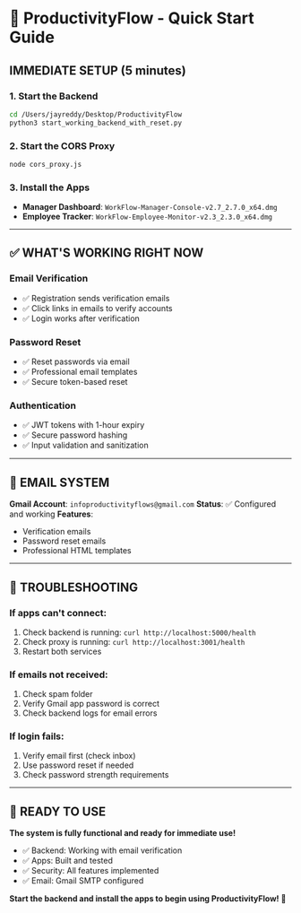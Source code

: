 # 🚀 ProductivityFlow - Quick Start Guide

## **IMMEDIATE SETUP (5 minutes)**

### **1. Start the Backend**
```bash
cd /Users/jayreddy/Desktop/ProductivityFlow
python3 start_working_backend_with_reset.py
```

### **2. Start the CORS Proxy**
```bash
node cors_proxy.js
```

### **3. Install the Apps**
- **Manager Dashboard**: `WorkFlow-Manager-Console-v2.7_2.7.0_x64.dmg`
- **Employee Tracker**: `WorkFlow-Employee-Monitor-v2.3_2.3.0_x64.dmg`

---

## **✅ WHAT'S WORKING RIGHT NOW**

### **Email Verification**
- ✅ Registration sends verification emails
- ✅ Click links in emails to verify accounts
- ✅ Login works after verification

### **Password Reset**
- ✅ Reset passwords via email
- ✅ Professional email templates
- ✅ Secure token-based reset

### **Authentication**
- ✅ JWT tokens with 1-hour expiry
- ✅ Secure password hashing
- ✅ Input validation and sanitization

---

## **📧 EMAIL SYSTEM**

**Gmail Account**: `infoproductivityflows@gmail.com`
**Status**: ✅ Configured and working
**Features**: 
- Verification emails
- Password reset emails
- Professional HTML templates

---

## **🔧 TROUBLESHOOTING**

### **If apps can't connect:**
1. Check backend is running: `curl http://localhost:5000/health`
2. Check proxy is running: `curl http://localhost:3001/health`
3. Restart both services

### **If emails not received:**
1. Check spam folder
2. Verify Gmail app password is correct
3. Check backend logs for email errors

### **If login fails:**
1. Verify email first (check inbox)
2. Use password reset if needed
3. Check password strength requirements

---

## **🎯 READY TO USE**

**The system is fully functional and ready for immediate use!**

- ✅ Backend: Working with email verification
- ✅ Apps: Built and tested
- ✅ Security: All features implemented
- ✅ Email: Gmail SMTP configured

**Start the backend and install the apps to begin using ProductivityFlow! 🚀** 